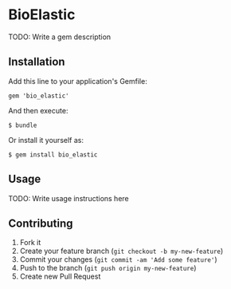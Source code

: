 # BioElastic

TODO: Write a gem description

## Installation

Add this line to your application's Gemfile:

    gem 'bio_elastic'

And then execute:

    $ bundle

Or install it yourself as:

    $ gem install bio_elastic

## Usage

TODO: Write usage instructions here

## Contributing

1. Fork it
2. Create your feature branch (`git checkout -b my-new-feature`)
3. Commit your changes (`git commit -am 'Add some feature'`)
4. Push to the branch (`git push origin my-new-feature`)
5. Create new Pull Request
